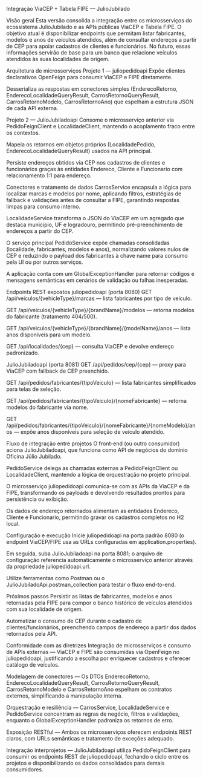 Integração ViaCEP + Tabela FIPE — JulioJubilado


Visão geral
Esta versão consolida a integração entre os microsserviços do ecossistema JulioJubilado e as APIs públicas ViaCEP e Tabela FIPE. O objetivo atual é disponibilizar endpoints que permitam listar fabricantes, modelos e anos de veículos atendidos, além de consultar endereços a partir de CEP para apoiar cadastros de clientes e funcionários. No futuro, essas informações servirão de base para um banco que relacione veículos atendidos às suas localidades de origem.

Arquitetura de microsserviços
Projeto 1 — juliopedidoapi
Expõe clientes declarativos OpenFeign para consumir ViaCEP e FIPE diretamente.

Desserializa as respostas em conectores simples (EnderecoRetorno, EnderecoLocalidadeQueryResult, CarrosRetornoQueryResult, CarrosRetornoModelo, CarrosRetornoAno) que espelham a estrutura JSON de cada API externa.

Projeto 2 — JulioJubiladoapi
Consome o microsserviço anterior via PedidoFeignClient e LocalidadeClient, mantendo o acoplamento fraco entre os contextos.

Mapeia os retornos em objetos próprios (LocalidadePedido, EnderecoLocalidadeQueryResult) usados na API principal.

Persiste endereços obtidos via CEP nos cadastros de clientes e funcionários graças às entidades Endereco, Cliente e Funcionario com relacionamento 1:1 para endereço.

Conectores e tratamento de dados
CarrosService encapsula a lógica para localizar marcas e modelos por nome, aplicando filtros, estratégias de fallback e validações antes de consultar a FIPE, garantindo respostas limpas para consumo interno.

LocalidadeService transforma o JSON do ViaCEP em um agregado que destaca município, UF e logradouro, permitindo pré-preenchimento de endereços a partir do CEP.

O serviço principal PedidoService expõe chamadas consolidadas (localidade, fabricantes, modelos e anos), normalizando valores nulos de CEP e reduzindo o payload dos fabricantes à chave name para consumo pela UI ou por outros serviços.

A aplicação conta com um GlobalExceptionHandler para retornar códigos e mensagens semânticas em cenários de validação ou falhas inesperadas.

Endpoints REST expostos
juliopedidoapi (porta 8080)
GET /api/veiculos/{vehicleType}/marcas — lista fabricantes por tipo de veículo.

GET /api/veiculos/{vehicleType}/{brandName}/modelos — retorna modelos do fabricante (tratamento 404/500).

GET /api/veiculos/{vehicleType}/{brandName}/{modelName}/anos — lista anos disponíveis para um modelo.

GET /api/localidades/{cep} — consulta ViaCEP e devolve endereço padronizado.

JulioJubiladoapi (porta 8081)
GET /api/pedidos/cep/{cep} — proxy para ViaCEP com fallback de CEP preenchido.

GET /api/pedidos/fabricantes/{tipoVeiculo} — lista fabricantes simplificados para telas de seleção.

GET /api/pedidos/fabricantes/{tipoVeiculo}/{nomeFabricante} — retorna modelos do fabricante via nome.

GET /api/pedidos/fabricantes/{tipoVeiculo}/{nomeFabricante}/{nomeModelo}/anos — expõe anos disponíveis para seleção de veículo atendido.

Fluxo de integração entre projetos
O front-end (ou outro consumidor) aciona JulioJubiladoapi, que funciona como API de negócios do domínio Oficina Júlio Jubilado.

PedidoService delega as chamadas externas a PedidoFeignClient ou LocalidadeClient, mantendo a lógica de orquestração no projeto principal.

O microsserviço juliopedidoapi comunica-se com as APIs da ViaCEP e da FIPE, transformando os payloads e devolvendo resultados prontos para persistência ou exibição.

Os dados de endereço retornados alimentam as entidades Endereco, Cliente e Funcionario, permitindo gravar os cadastros completos no H2 local.

Configuração e execução
Inicie juliopedidoapi na porta padrão 8080 (o endpoint ViaCEP/FIPE usa as URLs configuradas em application.properties).

Em seguida, suba JulioJubiladoapi na porta 8081; o arquivo de configuração referencia automaticamente o microsserviço anterior através da propriedade juliopedidoapi.url.

Utilize ferramentas como Postman ou o JulioJubiladoApi.postman_collection para testar o fluxo end-to-end.

Próximos passos
Persistir as listas de fabricantes, modelos e anos retornadas pela FIPE para compor o banco histórico de veículos atendidos com sua localidade de origem.

Automatizar o consumo de CEP durante o cadastro de clientes/funcionários, preenchendo campos de endereço a partir dos dados retornados pela API.

Conformidade com as diretrizes
Integração de microsserviços e consumo de APIs externas — ViaCEP e FIPE são consumidas via OpenFeign no juliopedidoapi, justificando a escolha por enriquecer cadastros e oferecer catálogo de veículos.

Modelagem de conectores — Os DTOs EnderecoRetorno, EnderecoLocalidadeQueryResult, CarrosRetornoQueryResult, CarrosRetornoModelo e CarrosRetornoAno espelham os contratos externos, simplificando a manipulação interna.

Orquestração e resiliência — CarrosService, LocalidadeService e PedidoService concentram as regras de negócio, filtros e validações, enquanto o GlobalExceptionHandler padroniza os retornos de erro.

Exposição RESTful — Ambos os microsserviços oferecem endpoints REST claros, com URLs semânticas e tratamento de exceções adequado.

Integração interprojetos — JulioJubiladoapi utiliza PedidoFeignClient para consumir os endpoints REST de juliopedidoapi, fechando o ciclo entre os projetos e disponibilizando os dados consolidados para demais consumidores.
